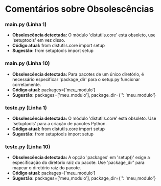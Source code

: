 # Comentários sobre Obsolescências

### main.py (Linha 1)
- **Obsolescência detectada:** O módulo 'distutils.core' está obsoleto, use 'setuptools' em vez disso.
- **Código atual:** from distutils.core import setup
- **Sugestão:** from setuptools import setup


### main.py (Linha 10)
- **Obsolescência detectada:** Para pacotes de um único diretório, é necessário especificar 'package_dir' para o setup.py funcionar corretamente.
- **Código atual:** packages=['meu_modulo']
- **Sugestão:** packages=['meu_modulo'], package_dir={'': 'meu_modulo'}


### teste.py (Linha 1)
- **Obsolescência detectada:** O módulo 'distutils.core' está obsoleto. Use 'setuptools' para a criação de pacotes Python.
- **Código atual:** from distutils.core import setup
- **Sugestão:** from setuptools import setup


### teste.py (Linha 10)
- **Obsolescência detectada:** A opção 'packages' em 'setup()' exige a especificação do diretório raiz do pacote. Use 'package_dir' para mapear o diretório raiz do pacote.
- **Código atual:** packages=['meu_modulo']
- **Sugestão:** packages=['meu_modulo'],  package_dir={'': 'meu_modulo'}

